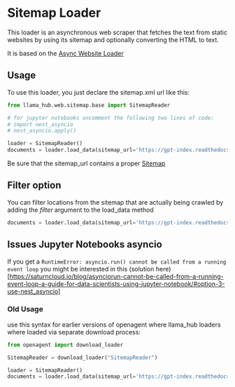 # Sitemap Loader

This loader is an asynchronous web scraper that fetches the text from static websites by using its sitemap and optionally converting the HTML to text.

It is based on the [Async Website Loader](https://llama-hub-ui.vercel.app/l/web-async_web)

## Usage

To use this loader, you just declare the sitemap.xml url like this:

```python
from llama_hub.web.sitemap.base import SitemapReader

# for jupyter notebooks uncomment the following two lines of code:
# import nest_asyncio
# nest_asyncio.apply()

loader = SitemapReader()
documents = loader.load_data(sitemap_url='https://gpt-index.readthedocs.io/sitemap.xml')
```

Be sure that the sitemap_url contains a proper [Sitemap](https://www.sitemaps.org/protocol.html)

## Filter option

You can filter locations from the sitemap that are actually being crawled by adding the *filter* argument to the load_data method

```python
documents = loader.load_data(sitemap_url='https://gpt-index.readthedocs.io/sitemap.xml', filter="https://gpt-index.readthedocs.io/en/latest/")
```

## Issues Jupyter Notebooks asyncio

If you get a `RuntimeError: asyncio.run() cannot be called from a running event loop` you might be interested in this (solution here)[https://saturncloud.io/blog/asynciorun-cannot-be-called-from-a-running-event-loop-a-guide-for-data-scientists-using-jupyter-notebook/#option-3-use-nest_asyncio]


### Old Usage 

use this syntax for earlier versions of openagent where llama_hub loaders where loaded via separate download process:

```python
from openagent import download_loader

SitemapReader = download_loader("SitemapReader")

loader = SitemapReader()
documents = loader.load_data(sitemap_url='https://gpt-index.readthedocs.io/sitemap.xml')
```